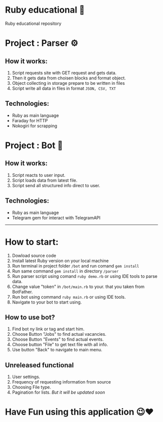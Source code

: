 # Ruby educational 💎
Ruby educational repository

# Project : Parser ⚙
## How it works:
1) Script requests site with GET request and gets data.
2) Then it gets data from choisen blocks and format object.
3) Object collecting in storage prepare to be written in files
4) Script write all data in files in format `JSON, CSV, TXT`

## Technologies:
- Ruby as main language
- Faraday for HTTP
- Nokogiri for scrapping

# Project : Bot 🤖
## How it works:
1) Script reacts to user input.
2) Script loads data from latest file.
3) Script send all structured info direct to user.

## Technologies:
- Ruby as main language
- Telegram gem for interact with TelegramAPI

_________

# How to start:
1) Dowload source code
2) Install latest Ruby version on your local machine
3) Run terminal in project folder `/bot` and run comand `gem install`
4) Run same command `gem install` in directory `/parser`
5) Run parser script using comand `ruby demo.rb` or using IDE tools to parse data.
6) Change value "token" in `/bot/main.rb` to your. that you taken from BotFather.
7) Run bot using command `ruby main.rb` or using IDE tools.
8) Navigate to your bot to start using.

## How to use bot?
1) Find bot ny link or tag and start him.
2) Choose Button "Jobs" to find actual vacancies.
3) Choose Button "Events" to find actual events.
4) Choose button "File" to get text file with all info.
5) Use button "Back" to navigate to main menu.

## Unreleased functional
1) User settings.
2) Frequency of requesting information from source
3) Choosing File type.
4) Pagination for lists.
*But it will be updated soon*

# Have Fun using this application 😉❤

